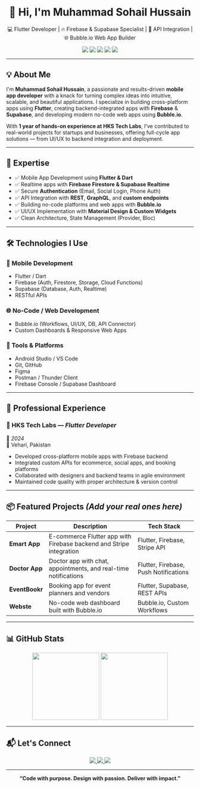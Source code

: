 <!-- GitHub README for Muhammad Sohail Hussain -->

<h1 align="center">👋 Hi, I'm Muhammad Sohail Hussain</h1>

<p align="center">
  💻 Flutter Developer | 🔥 Firebase & Supabase Specialist | 🧠 API Integration | 🌐 Bubble.io Web App Builder
</p>

<p align="center">
  <img src="https://img.shields.io/badge/Flutter-02569B?style=for-the-badge&logo=flutter&logoColor=white"/>
  <img src="https://img.shields.io/badge/Firebase-FFCA28?style=for-the-badge&logo=firebase&logoColor=black"/>
  <img src="https://img.shields.io/badge/Supabase-3ECF8E?style=for-the-badge&logo=supabase&logoColor=black"/>
  <img src="https://img.shields.io/badge/Bubble.io-13276B?style=for-the-badge&logo=bubble&logoColor=white"/>
  <img src="https://img.shields.io/badge/API%20Integration-4CAF50?style=for-the-badge"/>
</p>

---

## 💡 About Me

I'm **Muhammad Sohail Hussain**, a passionate and results-driven **mobile app developer** with a knack for turning complex ideas into intuitive, scalable, and beautiful applications. I specialize in building cross-platform apps using **Flutter**, creating backend-integrated apps with **Firebase** & **Supabase**, and developing modern no-code web apps using **Bubble.io**.

With **1 year of hands-on experience at HKS Tech Labs**, I’ve contributed to real-world projects for startups and businesses, offering full-cycle app solutions — from UI/UX to backend integration and deployment.

---

## 🧠 Expertise

- ✅ Mobile App Development using **Flutter & Dart**
- ✅ Realtime apps with **Firebase Firestore & Supabase Realtime**
- ✅ Secure **Authentication** (Email, Social Login, Phone Auth)
- ✅ API Integration with **REST**, **GraphQL**, and **custom endpoints**
- ✅ Building no-code platforms and web apps with **Bubble.io**
- ✅ UI/UX Implementation with **Material Design & Custom Widgets**
- ✅ Clean Architecture, State Management (Provider, Bloc)

---

## 🛠️ Technologies I Use

### 🚀 Mobile Development
- Flutter / Dart
- Firebase (Auth, Firestore, Storage, Cloud Functions)
- Supabase (Database, Auth, Realtime)
- RESTful APIs

### 🌐 No-Code / Web Development
- Bubble.io (Workflows, UI/UX, DB, API Connector)
- Custom Dashboards & Responsive Web Apps

### 🧰 Tools & Platforms
- Android Studio / VS Code
- Git, GitHub
- Figma
- Postman / Thunder Client
- Firebase Console / Supabase Dashboard

---

## 🏢 Professional Experience

### 🔹 HKS Tech Labs — *Flutter Developer*  
📅 *2024*  
📍 Vehari, Pakistan  
- Developed cross-platform mobile apps with Firebase backend  
- Integrated custom APIs for ecommerce, social apps, and booking platforms  
- Collaborated with designers and backend teams in agile environment  
- Maintained code quality with proper architecture & version control

---

## 📦 Featured Projects *(Add your real ones here)*

| Project | Description | Tech Stack |
|--------|-------------|------------|
| **Emart App** | E-commerce Flutter app with Firebase backend and Stripe integration | Flutter, Firebase, Stripe API |
| **Doctor App** | Doctor app with chat, appointments, and real-time notifications | Flutter, Firebase, Push Notifications |
| **EventBookr** | Booking app for event planners and vendors | Flutter, Supabase, REST APIs |
| **Webste** | No-code web dashboard built with Bubble.io | Bubble.io, Custom Workflows |

---

## 📊 GitHub Stats

<p align="center">
  <img src="https://github-readme-stats.vercel.app/api?username=your-github-username&show_icons=true&theme=tokyonight" height="180"/>
  <img src="https://github-readme-stats.vercel.app/api/top-langs/?username=your-github-username&layout=compact&theme=tokyonight" height="180"/>
</p>

---

## 📬 Let's Connect

<p align="center">
  <a href="https://www.linkedin.com/in/muhammad-sohail-hussain-0665a630a/" target="_blank">
    <img src="https://img.shields.io/badge/LinkedIn-blue?style=for-the-badge&logo=linkedin&logoColor=white"/>
  </a>
  <a href="sohailkhn996@gmail.com">
    <img src="https://img.shields.io/badge/Gmail-D14836?style=for-the-badge&logo=gmail&logoColor=white"/>
  </a>
  <a href="https://your-website.com">
    <img src="https://img.shields.io/badge/Portfolio-000?style=for-the-badge&logo=google-chrome&logoColor=white"/>
  </a>
</p>

---

<p align="center"><b>“Code with purpose. Design with passion. Deliver with impact.”</b></p>
